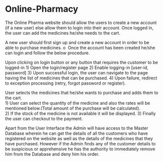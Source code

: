 # Online-Pharmacy


The Online Pharma website should allow the users to create a new account (if a new user) else allow them to login into their account. Once logged in, the user can add the medicines he/she needs to the cart. 
 
A new user should first sign up and create a new account in order to be able to purchase medicines. 
     o ​ ​Once the account has been created he/she can login and follow the below procedure.
      
Upon clicking on login button or any button that requires the customer to be logged-in 
     1)    Open the login/register page 
     2)    Enable logging-in [user-id, password] 
     3)    Upon successful login, the user can navigate to the page having the list of medicines that can be purchased. 
     4)    Upon failure, redirect to exception processing (retry, forgot password or register).

User selects the medicines that he/she wants to purchase and adds them to the cart.   
     1) User can select the quantity of the medicine and also the rates will be mentioned below.(Total amount of the purchase will be   calculated).  
     2) If the stock of the medicine is not available it will be displayed. 
     3) Finally the user can checkout to the payment.  

Apart from the User Interface the Admin will have access to the Master Database wherein he can get the details of all the customers who have registered on the website as well as the details of the medicines that they have purchased. However if the Admin finds any of the customer details to be suspicious or apprehensive he has the authority to immediately remove him from the Database and deny him his order. 
